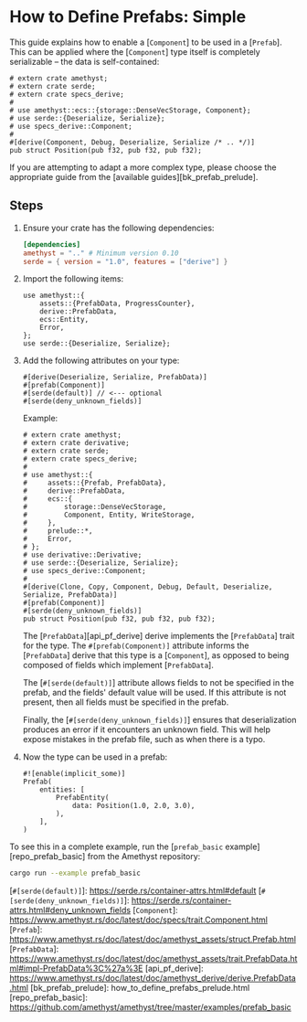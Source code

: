 # How to Define Prefabs: Simple

This guide explains how to enable a [`Component`] to be used in a [`Prefab`]. This can be applied where the [`Component`] type itself is completely serializable &ndash; the data is self-contained:

```rust,no_run,noplaypen
# extern crate amethyst;
# extern crate serde;
# extern crate specs_derive;
#
# use amethyst::ecs::{storage::DenseVecStorage, Component};
# use serde::{Deserialize, Serialize};
# use specs_derive::Component;
#
#[derive(Component, Debug, Deserialize, Serialize /* .. */)]
pub struct Position(pub f32, pub f32, pub f32);
```

If you are attempting to adapt a more complex type, please choose the appropriate guide from the [available guides][bk_prefab_prelude].

## Steps

1. Ensure your crate has the following dependencies:

    ```toml
    [dependencies]
    amethyst = ".." # Minimum version 0.10
    serde = { version = "1.0", features = ["derive"] }
    ```

2. Import the following items:

    ```rust,ignore
    use amethyst::{
        assets::{PrefabData, ProgressCounter},
        derive::PrefabData,
        ecs::Entity,
        Error,
    };
    use serde::{Deserialize, Serialize};
    ```

3. Add the following attributes on your type:

    ```rust,ignore
    #[derive(Deserialize, Serialize, PrefabData)]
    #[prefab(Component)]
    #[serde(default)] // <--- optional
    #[serde(deny_unknown_fields)]
    ```

    Example:

    ```rust,edition2018,no_run,noplaypen
    # extern crate amethyst;
    # extern crate derivative;
    # extern crate serde;
    # extern crate specs_derive;
    #
    # use amethyst::{
    #     assets::{Prefab, PrefabData},
    #     derive::PrefabData,
    #     ecs::{
    #         storage::DenseVecStorage,
    #         Component, Entity, WriteStorage,
    #     },
    #     prelude::*,
    #     Error,
    # };
    # use derivative::Derivative;
    # use serde::{Deserialize, Serialize};
    # use specs_derive::Component;
    #
    #[derive(Clone, Copy, Component, Debug, Default, Deserialize, Serialize, PrefabData)]
    #[prefab(Component)]
    #[serde(deny_unknown_fields)]
    pub struct Position(pub f32, pub f32, pub f32);
    ```

    The [`PrefabData`][api_pf_derive] derive implements the [`PrefabData`] trait for the type. The `#[prefab(Component)]` attribute informs the [`PrefabData`] derive that this type is a [`Component`], as opposed to being composed of fields which implement [`PrefabData`].

    The [`#[serde(default)]`] attribute allows fields to not be specified in the prefab, and the fields' default value will be used. If this attribute is not present, then all fields must be specified in the prefab.

    Finally, the [`#[serde(deny_unknown_fields)]`] ensures that deserialization produces an error if it encounters an unknown field. This will help expose mistakes in the prefab file, such as when there is a typo.

4. Now the type can be used in a prefab:

    ```rust,ignore
    #![enable(implicit_some)]
    Prefab(
        entities: [
            PrefabEntity(
                data: Position(1.0, 2.0, 3.0),
            ),
        ],
    )
    ```

To see this in a complete example, run the [`prefab_basic` example][repo_prefab_basic] from the Amethyst repository:

```bash
cargo run --example prefab_basic
```

[`#[serde(default)]`]: https://serde.rs/container-attrs.html#default
[`#[serde(deny_unknown_fields)]`]: https://serde.rs/container-attrs.html#deny_unknown_fields
[`Component`]: https://www.amethyst.rs/doc/latest/doc/specs/trait.Component.html
[`Prefab`]: https://www.amethyst.rs/doc/latest/doc/amethyst_assets/struct.Prefab.html
[`PrefabData`]: https://www.amethyst.rs/doc/latest/doc/amethyst_assets/trait.PrefabData.html#impl-PrefabData%3C%27a%3E
[api_pf_derive]: https://www.amethyst.rs/doc/latest/doc/amethyst_derive/derive.PrefabData.html
[bk_prefab_prelude]: how_to_define_prefabs_prelude.html
[repo_prefab_basic]: https://github.com/amethyst/amethyst/tree/master/examples/prefab_basic
